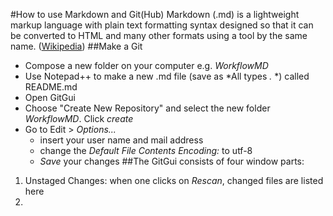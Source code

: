 #How to use Markdown and Git(Hub)
Markdown (.md)  is a lightweight markup language with plain text formatting syntax designed so that it can be converted to HTML and many other formats using a tool by the same name. ([Wikipedia](https://en.wikipedia.org/wiki/Markdown))
##Make a Git
* Compose a new folder on your computer e.g. *WorkflowMD*
* Use Notepad++ to make a new .md file (save as *All types *.* *) called README.md
* Open GitGui
* Choose "Create New Repository" and select the new folder *WorkflowMD*. Click *create*
* Go to Edit > *Options...*
  * insert your user name and mail address
  * change the *Default File Contents Encoding:* to utf-8
  * *Save* your changes
##The GitGui consists of four window parts:
1. Unstaged Changes: when one clicks on *Rescan*, changed files are listed here
1. 